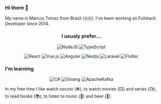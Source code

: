 ### Hi there 👋

My name is Marcos Tomaz from Brazil (🇧🇷). I've been working as Fullstack Developer since 2014.

<h3 align="center">
  I usualy prefer...
</h3>
<p align="center">
  <img alt="NodeJS" src="https://img.shields.io/badge/node.js%20-%2343853D.svg?&style=for-the-badge&logo=node.js&logoColor=white"/>
  <img alt="TypeScript" src="https://img.shields.io/badge/typescript%20-%23007ACC.svg?&style=for-the-badge&logo=typescript&logoColor=white"/>
</p>
<p align="center">
  <img alt="React" src="https://img.shields.io/badge/react%20-%2320232a.svg?&style=for-the-badge&logo=react&logoColor=%2361DAFB"/>
  <img alt="Vue.js" src="https://img.shields.io/badge/vuejs%20-%2335495e.svg?&style=for-the-badge&logo=vue.js&logoColor=%234FC08D"/>
  <img alt="Angular" src="https://img.shields.io/badge/angular%20-%23DD0031.svg?&style=for-the-badge&logo=angular&logoColor=white"/>
  <img alt="Nestjs" src="https://img.shields.io/badge/nestjs-%23DD0031.svg?logo=nestjs&style=for-the-badge" />
  <img alt="Laravel" src="https://img.shields.io/badge/laravel-%2320232a.svg?logo=laravel&style=for-the-badge" />
  <img alt="Flutter" src="https://img.shields.io/badge/flutter-%2320232a.svg?logo=flutter&style=for-the-badge&logoColor=blue">
</p>

<h3>
 I'm learning  
</h3>
<p align="center">
  <img alt="C#" src="https://img.shields.io/badge/c%23%20-%23239120.svg?&style=for-the-badge&logo=c-sharp&logoColor=white"/>
  <img alt="Golang" src="https://img.shields.io/badge/golang-%2320232a.svg?logo=go&style=for-the-badge" />
  <img alt="ApacheKafka" src="https://img.shields.io/badge/kafka-%2320232a.svg?logo=apachekafka&style=for-the-badge"/>
</p>

In my free time I like watch soccer (⚽️), to watch movies (🎞️) and series (📺), to read books (📚), to listen to music (🎵) and beer (🍺).



